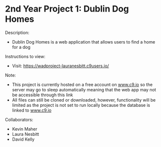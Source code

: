 # 2nd Year Project 1: Dublin Dog Homes
Description:
- Dublin Dog Homes is a web application that allows users to find a home for a dog

Instructions to view:
- Visit: https://wadproject-lauranesbitt.c9users.io/

Note:
- This project is currently hosted on a free account on www.c9.io so the server may go to sleep automatically meaning that the web app may not be accessible through this link
- All files can still be cloned or downloaded, however, functionality will be limited as the project is not set to run locally because the database is linked to www.c9.io

Collaborators:
- Kevin Maher
- Laura Nesbitt
- David Kelly
